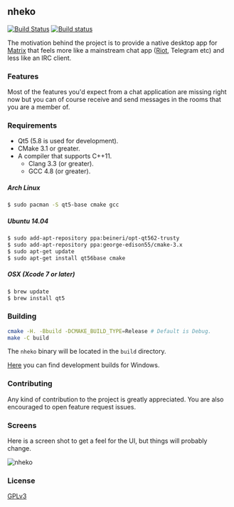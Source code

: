 nheko
----
[![Build Status](https://travis-ci.org/mujx/nheko.svg?branch=master)](https://travis-ci.org/mujx/nheko) [![Build status](https://ci.appveyor.com/api/projects/status/07qrqbfylsg4hw2h/branch/master?svg=true)](https://ci.appveyor.com/project/mujx/nheko/branch/master)

The motivation behind the project is to provide a native desktop app for [Matrix] that
feels more like a mainstream chat app ([Riot], Telegram etc) and less like an IRC client.

### Features

Most of the features you'd expect from a chat application are missing right now
but you can of course receive and send messages in the rooms that you are a member of.

### Requirements

- Qt5 (5.8 is used for development).
- CMake 3.1 or greater.
- A compiler that supports C++11.
    - Clang 3.3 (or greater).
    - GCC 4.8 (or greater).

##### Arch Linux

```bash
$ sudo pacman -S qt5-base cmake gcc
```

##### Ubuntu 14.04

```bash
$ sudo add-apt-repository ppa:beineri/opt-qt562-trusty
$ sudo add-apt-repository ppa:george-edison55/cmake-3.x
$ sudo apt-get update
$ sudo apt-get install qt56base cmake
```

##### OSX (Xcode 7 or later)

```bash
$ brew update
$ brew install qt5
```

### Building

```bash
cmake -H. -Bbuild -DCMAKE_BUILD_TYPE=Release # Default is Debug.
make -C build
```

The `nheko` binary will be located in the `build` directory.

[Here](https://ci.appveyor.com/project/mujx/nheko/branch/master/artifacts) you can
find development builds for Windows.

### Contributing

Any kind of contribution to the project is greatly appreciated. You are also
encouraged to open feature request issues.

### Screens

Here is a screen shot to get a feel for the UI, but things will probably change.

![nheko](https://dl.dropboxusercontent.com/s/u6rsx8rsp1u2sko/screen.png)


### License

[GPLv3]

[Matrix]:https://matrix.org
[Riot]:https://riot.im
[GPLv3]:https://www.gnu.org/licenses/gpl-3.0.en.html
